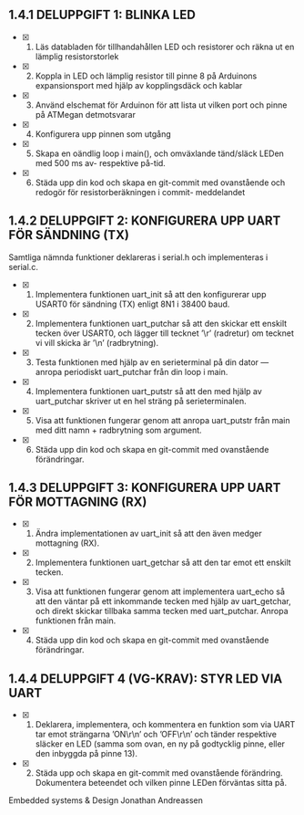 ## 1.4.1 DELUPPGIFT 1: BLINKA LED
- [x] 1. Läs databladen för tillhandahållen LED och resistorer och räkna ut en lämplig resistorstorlek
- [x] 2. Koppla in LED och lämplig resistor till pinne 8 på Arduinons expansionsport med hjälp av kopplingsdäck och kablar
- [x] 3. Använd elschemat för Arduinon för att lista ut vilken port och pinne på ATMegan detmotsvarar
- [x] 4. Konfigurera upp pinnen som utgång
- [x] 5. Skapa en oändlig loop i main(), och omväxlande tänd/släck LEDen med 500 ms av- respektive på-tid.
- [x] 6. Städa upp din kod och skapa en git-commit med ovanstående och redogör för resistorberäkningen i commit- meddelandet

## 1.4.2 DELUPPGIFT 2: KONFIGURERA UPP UART FÖR SÄNDNING (TX)
Samtliga nämnda funktioner deklareras i serial.h och implementeras i serial.c.
- [x] 1. Implementera funktionen uart_init så att den konfigurerar upp USART0 för sändning (TX) enligt 8N1 i 38400 baud.
- [x] 2. Implementera funktionen uart_putchar så att den skickar ett enskilt tecken över USART0, och lägger till tecknet ’\r’ (radretur) om tecknet vi vill skicka är ’\n’ (radbrytning).
- [x] 3. Testa funktionen med hjälp av en serieterminal på din dator — anropa periodiskt uart_putchar från din loop i main.
- [x] 4. Implementera funktionen uart_putstr så att den med hjälp av uart_putchar skriver ut en hel sträng på serieterminalen.
- [x] 5. Visa att funktionen fungerar genom att anropa uart_putstr från main med ditt namn + radbrytning som argument.
- [x] 6. Städa upp din kod och skapa en git-commit med ovanstående förändringar.

## 1.4.3 DELUPPGIFT 3: KONFIGURERA UPP UART FÖR MOTTAGNING (RX)
- [x] 1. Ändra implementationen av uart_init så att den även medger mottagning (RX).
- [x] 2. Implementera funktionen uart_getchar så att den tar emot ett enskilt tecken.
- [x] 3. Visa att funktionen fungerar genom att implementera uart_echo så att den väntar på ett inkommande tecken med hjälp av uart_getchar,
      och direkt skickar tillbaka samma tecken med uart_putchar. Anropa funktionen från main.
- [x] 4. Städa upp din kod och skapa en git-commit med ovanstående förändringar.

## 1.4.4 DELUPPGIFT 4 (VG-KRAV): STYR LED VIA UART
- [x] 1. Deklarera, implementera, och kommentera en funktion som via UART tar emot strängarna ’ON\r\n’ och ’OFF\r\n’ och tänder respektive släcker en LED (samma som ovan, en ny på godtycklig pinne, eller den inbyggda på pinne 13).
- [x] 2. Städa upp och skapa en git-commit med ovanstående förändring. Dokumentera beteendet och vilken pinne LEDen förväntas sitta på.

Embedded systems &amp; Design Jonathan Andreassen

